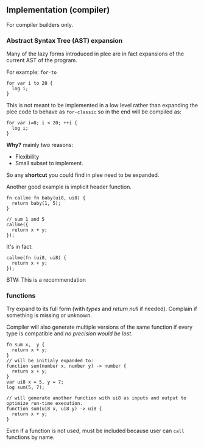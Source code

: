 ## Implementation (compiler)

For compiler builders only.

### Abstract Syntax Tree (AST) expansion

Many of the lazy forms introduced in plee are in fact expansions of the current
AST of the program.

For example: `for-to`

```
for var i to 20 {
  log i;
}
```

This is not meant to be implemented in a low level rather than expanding the
plee code to behave as `for-classic` so in the end will be compiled as:

```
for var i=0; i < 20; ++i {
  log i;
}
```

**Why?** mainly two reasons:

* Flexibility
* Small subset to implement.

So any **shortcut** you could find in plee need to be expanded.

Another good example is implicit header function.

```
fn callme fn baby(ui8, ui8) {
  return baby(1, 5);
}

// sum 1 and 5
callme({
  return x + y;
});
```

It's in fact:

```
callme(fn (ui8, ui8) {
  return x + y;
});
```

BTW: This is a recommendation



### functions

Try expand to its full form (with *types* and *return null* if needed).
Complain if something is missing or unknown.

Compiler will also generate multiple versions of the same function
if every type is compatible and *no precision would be lost*.

```
fn sum x,  y {
  return x + y;
}
// will be initialy expanded to:
function sum(number x, number y) -> number {
  return x + y;
}
var ui8 x = 5, y = 7;
log sum(5, 7);

// will generate another function with ui8 as inputs and output to optimize run-time execution.
function sum(ui8 x, ui8 y) -> ui8 {
  return x + y;
}
```

Even if a function is not used, must be included because user can `call` functions by name.
